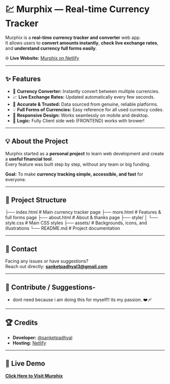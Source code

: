 # 💹 Murphix — Real-time Currency Tracker

Murphix is a **real-time currency tracker and converter** web app.  
It allows users to **convert amounts instantly**, **check live exchange rates**, and **understand currency full forms easily**.

🌐 **Live Website:** [Murphix on Netlify](https://glistening-llama-7e71d7.netlify.app/)

---

## ✨ Features
- 💱 **Currency Converter:** Instantly convert between multiple currencies.
- 📈 **Live Exchange Rates:** Updated automatically every few seconds.
- 📝 **Accurate & Trusted:** Data sourced from genuine, reliable platforms.
- 💡 **Full Forms of Currencies:** Easy reference for all used currency codes.
- 📱 **Responsive Design:** Works seamlessly on mobile and desktop.
- 🔷 **Logic:** Fully Client side web (FRONTEND) works with brower!
---

## 💡 About the Project
Murphix started as a **personal project** to learn web development and create a **useful financial tool**.  
Every feature was built step by step, without any team or big funding.  

**Goal:** To make **currency tracking simple, accessible, and fast** for everyone.  

---

## 📂 Project Structure
├── index.html # Main currency tracker page
├── more.html # Features & full forms page
├── about.html # About & thanks page 
├── style/
│ └── style.css # Main CSS styles
├── assets/ # Backgrounds, icons, and illustrations
└── README.md # Project documentation


---

## 📩 Contact
Facing any issues or have suggestions?  
Reach out directly: **[sanketpadhyal3@gmail.com](mailto:sanketpadhyal3@gmail.com?subject=Murphix%20Related%20Issue)**

---

## 🌟 Contribute / Suggestions-
- dont need because i am doing this for myself!! its my passion. ❤️‍🩹

---

## 🏆 Credits
- **Developer:** [@sanketpadhyal](https://github.com/sanketpadhyal)  
- **Hosting:** [Netlify](https://www.netlify.com/)  

---

## 🔗 Live Demo
**[Click Here to Visit Murphix](https://glistening-llama-7e71d7.netlify.app/)**



